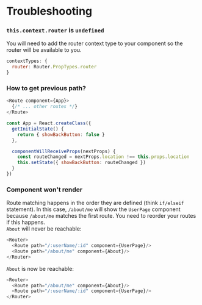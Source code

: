# Troubleshooting

### `this.context.router` is `undefined`
You will need to add the router context type to your component so the router will be available to you.
```js
contextTypes: {
  router: Router.PropTypes.router
}
```

### How to get previous path?

```js
<Route component={App}>
  {/* ... other routes */}
</Route>

const App = React.createClass({
  getInitialState() {
    return { showBackButton: false }
  },

  componentWillReceiveProps(nextProps) {
    const routeChanged = nextProps.location !== this.props.location
    this.setState({ showBackButton: routeChanged })
  }
})
```

### Component won't render
Route matching happens in the order they are defined (think `if/elseif` statement). In this case, `/about/me` will show the `UserPage` component because `/about/me` matches the first route. You need to reorder your routes if this happens.  
`About` will never be reachable:  
```js
<Router>
  <Route path="/:userName/:id" component={UserPage}/>
  <Route path="/about/me" component={About}/>
</Router>
```

`About` is now be reachable:
```js
<Router>
  <Route path="/about/me" component={About}/>
  <Route path="/:userName/:id" component={UserPage}/>
</Router>
```
